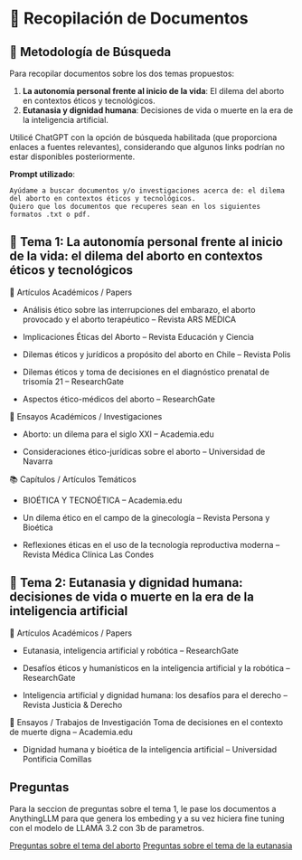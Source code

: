 # 📂 Recopilación de Documentos

## 📌 Metodología de Búsqueda
Para recopilar documentos sobre los dos temas propuestos:

1. **La autonomía personal frente al inicio de la vida**: El dilema del aborto en contextos éticos y tecnológicos.
2. **Eutanasia y dignidad humana**: Decisiones de vida o muerte en la era de la inteligencia artificial.

Utilicé ChatGPT con la opción de búsqueda habilitada (que proporciona enlaces a fuentes relevantes), considerando que algunos links podrían no estar disponibles posteriormente.

**Prompt utilizado**:
```plaintext
Ayúdame a buscar documentos y/o investigaciones acerca de: el dilema del aborto en contextos éticos y tecnológicos.
Quiero que los documentos que recuperes sean en los siguientes formatos .txt o pdf.
```

## 🧠 Tema 1: La autonomía personal frente al inicio de la vida: el dilema del aborto en contextos éticos y tecnológicos
🔬 Artículos Académicos / Papers  
- Análisis ético sobre las interrupciones del embarazo, el aborto provocado y el aborto terapéutico – Revista ARS MEDICA

- Implicaciones Éticas del Aborto – Revista Educación y Ciencia
- Dilemas éticos y jurídicos a propósito del aborto en Chile – Revista Polis

- Dilemas éticos y toma de decisiones en el diagnóstico prenatal de trisomía 21 – ResearchGate 
- Aspectos ético-médicos del aborto – ResearchGate

📘 Ensayos Académicos / Investigaciones
- Aborto: un dilema para el siglo XXI – Academia.edu

- Consideraciones ético-jurídicas sobre el aborto – Universidad de Navarra

📚 Capítulos / Artículos Temáticos
- BIOÉTICA Y TECNOÉTICA – Academia.edu

- Un dilema ético en el campo de la ginecología – Revista Persona y Bioética

- Reflexiones éticas en el uso de la tecnología reproductiva moderna – Revista Médica Clínica Las Condes

## 🤖 Tema 2: Eutanasia y dignidad humana: decisiones de vida o muerte en la era de la inteligencia artificial
🔬 Artículos Académicos / Papers  
- Eutanasia, inteligencia artificial y robótica – ResearchGate

- Desafíos éticos y humanísticos en la inteligencia artificial y la robótica – ResearchGate

- Inteligencia artificial y dignidad humana: los desafíos para el derecho – Revista Justicia & Derecho

📘 Ensayos / Trabajos de Investigación
Toma de decisiones en el contexto de muerte digna – Academia.edu

- Dignidad humana y bioética de la inteligencia artificial – Universidad Pontificia Comillas


## Preguntas
Para la seccion de preguntas sobre el tema 1, le pase los documentos a AnythingLLM para que genera los embeding y a su vez hiciera fine tuning con el modelo de LLAMA 3.2 con 3b de parametros.

[Preguntas sobre el tema del aborto](Tema1.md)
[Preguntas sobre el tema de la eutanasia](Tema2.md)